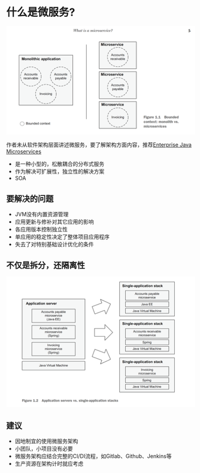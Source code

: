 # 什么是微服务?

![微服务](/assets/images/microservice01.png)

作者未从软件架构层面讲述微服务，要了解架构方面内容，推荐[Enterprise Java Microservices](https://livebook.manning.com/book/enterprise-java-microservices/chapter-1/)

* 是一种小型的，松散耦合的分布式服务
* 作为解决可扩展性，独立性的解决方案
* SOA

## 要解决的问题

* JVM没有内置资源管理
* 应用更新与修补对其它应用的影响
* 各应用版本控制独立性
* 单应用的稳定性决定了整体项目应用程序
* 失去了对特别基础设计优化的条件

## 不仅是拆分，还隔离性

![微服务](/assets/images/microservices.png)

## 建议

* 因地制宜的使用微服务架构
* 小团队，小项目没有必要
* 微服务架构应结合完整的CI/DI流程，如Gitlab、Github、Jenkins等
* 生产资源在架构计时就应考虑